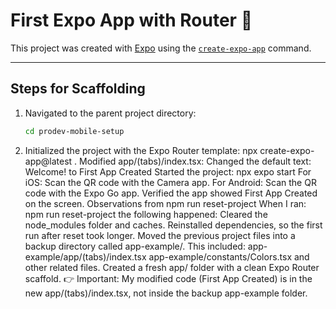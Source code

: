 # First Expo App with Router 👋

This project was created with [Expo](https://expo.dev) using the [`create-expo-app`](https://www.npmjs.com/package/create-expo-app) command.

---

## Steps for Scaffolding

1. Navigated to the parent project directory:
   ```bash
   cd prodev-mobile-setup
2. Initialized the project with the Expo Router template:
npx create-expo-app@latest .
Modified app/(tabs)/index.tsx:
Changed the default text:
<Text>Welcome!</Text>
to
<Text> First App Created</Text>
Started the project:
npx expo start
For iOS: Scan the QR code with the Camera app.
For Android: Scan the QR code with the Expo Go app.
Verified the app showed First App Created on the screen.
Observations from npm run reset-project
When I ran:
npm run reset-project
the following happened:
Cleared the node_modules folder and caches.
Reinstalled dependencies, so the first run after reset took longer.
Moved the previous project files into a backup directory called app-example/.
This included:
app-example/app/(tabs)/index.tsx
app-example/constants/Colors.tsx
and other related files.
Created a fresh app/ folder with a clean Expo Router scaffold.
👉 Important: My modified code (First App Created) is in the new app/(tabs)/index.tsx, not inside the backup app-example folder.

